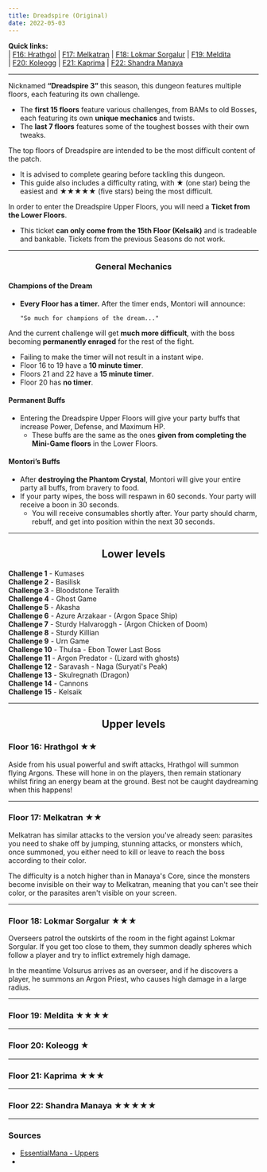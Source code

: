 ```yaml
---
title: Dreadspire (Original)
date: 2022-05-03
---
```

**Quick links:** <br>
| [F16: Hrathgol](#f16) 
| [F17: Melkatran](#f17) 
| [F18: Lokmar Sorgalur](#f18) 
| [F19: Meldita](#f19) <br>
| [F20: Koleogg](#f20) 
| [F21: Kaprima](#f21) 
| [F22: Shandra Manaya](#f22) 
<hr/>

Nicknamed **“Dreadspire 3”** this season, this dungeon features multiple floors, each featuring its own challenge. 
* The **first 15 floors** feature various challenges, from BAMs to old Bosses, each featuring its own **unique mechanics** and twists.
* The **last 7 floors** features some of the toughest bosses with their own tweaks.

The top floors of Dreadspire are intended to be the most difficult content of the patch. 
* It is advised to complete gearing before tackling this dungeon. 
* This guide also includes a difficulty rating, with ★ (one star) being the easiest and ★★★★★ (five stars) being the most difficult.


In order to enter the Dreadspire Upper Floors, you will need a **Ticket from the Lower Floors**. 
* This ticket **can only come from the 15th Floor (Kelsaik)** and is tradeable and bankable. Tickets from the previous Seasons do not work.

<hr/>

<center>
<h3>General Mechanics</h3>
</center>

<h4>Champions of the Dream</h4>

* **Every Floor has a timer.** After the timer ends, Montori will announce: 
 
      "So much for champions of the dream..."
  
And the current challenge will get **much more difficult**, with the boss becoming **permanently enraged** for the rest of the fight. <br>
* Failing to make the timer will not result in a instant wipe.
 * Floor 16 to 19 have a **10 minute timer**. 
 * Floors 21 and 22 have a **15 minute timer**.
 * Floor 20 has **no timer**.
  
<h4>Permanent Buffs</h4>

* Entering the Dreadspire Upper Floors will give your party buffs that increase Power, Defense, and Maximum HP. 
  * These buffs are the same as the ones **given from completing the Mini-Game floors** in the Lower Floors.
<h4>Montori’s Buffs</h4>

* After **destroying the Phantom Crystal**, Montori will give your entire party all buffs, from bravery to food.
* If your party wipes, the boss will respawn in 60 seconds. Your party will receive a boon in 30 seconds. 
  * You will receive consumables shortly after. Your party should charm, rebuff, and get into position within the next 30 seconds.

<hr/>

<center>

## Lower levels

</center>

**Challenge 1** - Kumases  <br>
**Challenge 2** - Basilisk <br>
**Challenge 3** - Bloodstone Teralith  <br>
**Challenge 4** - Ghost Game  <br>
**Challenge 5** - Akasha  <br> 
**Challenge 6** - Azure Arzakaar - (Argon Space Ship)  <br>
**Challenge 7** - Sturdy Halvaroggh - (Argon Chicken of Doom)  <br>
**Challenge 8** - Sturdy Killian  <br>
**Challenge 9** - Urn Game  <br>
**Challenge 10** - Thulsa - Ebon Tower Last Boss  <br>
**Challenge 11** - Argon Predator - (Lizard with ghosts)  <br>
**Challenge 12** - Saravash - Naga (Suryati's Peak)  <br>
**Challenge 13** - Skulregnath (Dragon)  <br>
**Challenge 14** - Cannons  <br>
**Challenge 15** - Kelsaik

<hr/>

<center>

## Upper levels

</center>

<div id="f16">
<h3>Floor 16: Hrathgol ★★</h3>

Aside from his usual powerful and swift attacks, Hrathgol will summon flying Argons. These will hone in on the players, then remain stationary whilst firing an energy beam at the ground. Best not be caught daydreaming when this happens!


</div>
<hr/>

<div id="f17">
<h3>Floor 17: Melkatran ★★</h3>

Melkatran has similar attacks to the version you've already seen: parasites you need to shake off by jumping, stunning attacks, or monsters which, once summoned, you either need to kill or leave to reach the boss according to their color.

The difficulty is a notch higher than in Manaya's Core, since the monsters become invisible on their way to Melkatran, meaning that you can't see their color, or the parasites aren't visible on your screen.





</div>
<hr/>

<div id="f18">
<h3>Floor 18: Lokmar Sorgalur ★★★</h3>

Overseers patrol the outskirts of the room in the fight against Lokmar Sorgular. If you get too close to them, they summon deadly spheres which follow a player and try to inflict extremely high damage.

In the meantime Volsurus arrives as an overseer, and if he discovers a player, he summons an Argon Priest, who causes high damage in a large radius.





</div>
<hr/>

<div id="f19">
<h3>Floor 19: Meldita ★★★★</h3>








</div>
<hr/>

<div id="f20">
<h3>Floor 20: Koleogg ★</h3>








</div>
<hr/>

<div id="f21">
<h3>Floor 21: Kaprima ★★★</h3>









</div>
<hr/>

<div id="f22">
<h3>Floor 22: Shandra Manaya ★★★★★</h3>








</div>
<hr/>

<h3>Sources</h3>

* [EssentialMana - Uppers](https://essentialmana.com/dreadspire-upper-floors/)
* []()
